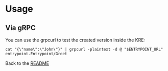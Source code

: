 # Usage

## Via gRPC

You can use the grpcurl to test the created version inside the KRE:

```
cat "{\"name\":\"John\"}" | grpcurl -plaintext -d @ "$ENTRYPOINT_URL" entrypoint.Entrypoint/Greet
```

Back to the [README](./README.md)
